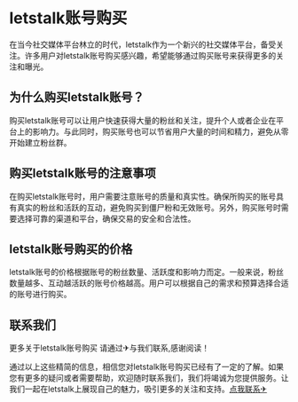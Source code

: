 # letstalk账号购买

在当今社交媒体平台林立的时代，letstalk作为一个新兴的社交媒体平台，备受关注。许多用户对letstalk账号购买感兴趣，希望能够通过购买账号来获得更多的关注和曝光。

## 为什么购买letstalk账号？

购买letstalk账号可以让用户快速获得大量的粉丝和关注，提升个人或者企业在平台上的影响力。与此同时，购买账号也可以节省用户大量的时间和精力，避免从零开始建立粉丝群。

## 购买letstalk账号的注意事项

在购买letstalk账号时，用户需要注意账号的质量和真实性。确保所购买的账号具有真实的粉丝和活跃的互动，避免购买到僵尸粉和无效账号。另外，购买账号时需要选择可靠的渠道和平台，确保交易的安全和合法性。

## letstalk账号购买的价格

letstalk账号的价格根据账号的粉丝数量、活跃度和影响力而定。一般来说，粉丝数量越多、互动越活跃的账号价格越高。用户可以根据自己的需求和预算选择合适的账号进行购买。

## 联系我们

更多关于letstalk账号购买 请通过✈与我们联系,感谢阅读！

通过以上这些精简的信息，相信您对letstalk账号购买已经有了一定的了解。如果您有更多的疑问或者需要帮助，欢迎随时联系我们，我们将竭诚为您提供服务。让我们一起在letstalk上展现自己的魅力，吸引更多的关注和支持。[点我联系✈](https://docs.G208.com)